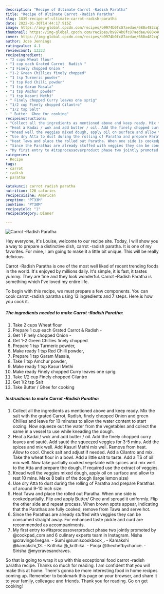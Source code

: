 ```yaml
---
description: "Recipe of Ultimate Carrot -Radish Paratha"
title: "Recipe of Ultimate Carrot -Radish Paratha"
slug: 1839-recipe-of-ultimate-carrot-radish-paratha
date: 2022-01-30T14:44:17.915Z
image: https://img-global.cpcdn.com/recipes/b9974b0fc87aedae/680x482cq70/carrot-radish-paratha-recipe-main-photo.jpg
thumbnail: https://img-global.cpcdn.com/recipes/b9974b0fc87aedae/680x482cq70/carrot-radish-paratha-recipe-main-photo.jpg
cover: https://img-global.cpcdn.com/recipes/b9974b0fc87aedae/680x482cq70/carrot-radish-paratha-recipe-main-photo.jpg
author: Jose Jennings
ratingvalue: 4.1
reviewcount: 13333
recipeingredient:
- "2 cups Wheat flour"
- "1 cup each Grated Carrot  Radish "
- "1 Finely chopped Onion "
- "1-2 Green Chillies finely chopped"
- "1 tsp Turmeric powder"
- "1 tsp Red Chilli powder"
- "1 tsp Garam Masala"
- "1 tsp Amchur powder"
- "1 tsp Kasuri Methi"
- " Finely chopped Curry leaves one sprig"
- "1/2 cup Finely chopped Cilantro"
- "1/2 tsp Salt"
- " Butter  Ghee for cooking"
recipeinstructions:
- "Collect all the ingredients as mentioned above and keep ready. Mix the salt with the grated Carrot, Radish, finely chopped Onion and green Chillies and leave for 10 minutes to allow the water content to start oozing. Now squeeze out the water from the vegetables and collect the same in a vessel to use while kneading the dough."
- "Heat a Kadai / wok and add butter / oil. Add the finely chopped curry leaves and sauté. Add sauté the squeezed veggies for 3-5 mins. Add the spices and mix well. Add Kasuri Methi mix well. Remove from heat. Allow to cool. Check salt and adjust if needed. Add a Cilantro and mix. Take the wheat flour in a bowl. Add a little salt to taste. Add a TS of oil mix well. Now take partially cooked vegetable with spices and mix well to the Atta and prepare the dough. If required use the extract of veggies."
- "Knead well the veggies mixed dough, apply oil on surface and allow to rest 10 mins. Make 8 balls of the dough (large lemon size)"
- "Use dry Atta to dust during the rolling of Paratha and prepare Parathas of around 9-10 inch size."
- "Heat Tawa and place the rolled out Paratha. When one side is cookedpartially, Flip and apply Butter/ Ghee and spread it uniformly. Flip the other side and repeat process. When brown spots appear, indicating that the Parathas are fully cooked, remove from Tawa and serve hot."
- "Since the Parathas are already stuffed with veggies they can be consumed straight away. For enhanced taste pickle and curd are recommended as accompaniments."
- "My first entry to #itsprocessoverproduct phase two jointly promoted by @cookpad_com and 6 culinary experts team in Instagram. Nisha @cravings4vegan.  Sumi @sumiscookbook_.  Kamakshi @kamakshi_13.  Krithika @_krithika.  Pooja @thechefbychance. Sirisha @mycravesandraves."
categories:
- Recipe
tags:
- carrot
- radish
- paratha

katakunci: carrot radish paratha 
nutrition: 120 calories
recipecuisine: American
preptime: "PT33M"
cooktime: "PT30M"
recipeyield: "1"
recipecategory: Dinner

---
```



![Carrot -Radish Paratha](https://img-global.cpcdn.com/recipes/b9974b0fc87aedae/680x482cq70/carrot-radish-paratha-recipe-main-photo.jpg)

Hey everyone, it's Louise, welcome to our recipe site. Today, I will show you a way to prepare a distinctive dish, carrot -radish paratha. It is one of my favorites. For mine, I am going to make it a little bit unique. This will be really delicious.



Carrot -Radish Paratha is one of the most well liked of recent trending foods in the world. It's enjoyed by millions daily. It's simple, it is fast, it tastes yummy. They are fine and they look wonderful. Carrot -Radish Paratha is something which I've loved my entire life.


To begin with this recipe, we must prepare a few components. You can cook carrot -radish paratha using 13 ingredients and 7 steps. Here is how you cook it.

<!--inarticleads1-->

##### The ingredients needed to make Carrot -Radish Paratha:

1. Take 2 cups Wheat flour
1. Prepare 1 cup each Grated Carrot &amp; Radish -
1. Get 1 Finely chopped Onion -
1. Get 1-2 Green Chillies finely chopped
1. Prepare 1 tsp Turmeric powder,
1. Make ready 1 tsp Red Chilli powder,
1. Prepare 1 tsp Garam Masala,
1. Take 1 tsp Amchur powder,
1. Make ready 1 tsp Kasuri Methi
1. Make ready  Finely chopped Curry leaves one sprig
1. Take 1/2 cup Finely chopped Cilantro
1. Get 1/2 tsp Salt
1. Take  Butter / Ghee for cooking




<!--inarticleads2-->

##### Instructions to make Carrot -Radish Paratha:

1. Collect all the ingredients as mentioned above and keep ready. Mix the salt with the grated Carrot, Radish, finely chopped Onion and green Chillies and leave for 10 minutes to allow the water content to start oozing. Now squeeze out the water from the vegetables and collect the same in a vessel to use while kneading the dough.
1. Heat a Kadai / wok and add butter / oil. Add the finely chopped curry leaves and sauté. Add sauté the squeezed veggies for 3-5 mins. Add the spices and mix well. Add Kasuri Methi mix well. Remove from heat. Allow to cool. Check salt and adjust if needed. Add a Cilantro and mix. Take the wheat flour in a bowl. Add a little salt to taste. Add a TS of oil mix well. Now take partially cooked vegetable with spices and mix well to the Atta and prepare the dough. If required use the extract of veggies.
1. Knead well the veggies mixed dough, apply oil on surface and allow to rest 10 mins. Make 8 balls of the dough (large lemon size)
1. Use dry Atta to dust during the rolling of Paratha and prepare Parathas of around 9-10 inch size.
1. Heat Tawa and place the rolled out Paratha. When one side is cookedpartially, Flip and apply Butter/ Ghee and spread it uniformly. Flip the other side and repeat process. When brown spots appear, indicating that the Parathas are fully cooked, remove from Tawa and serve hot.
1. Since the Parathas are already stuffed with veggies they can be consumed straight away. For enhanced taste pickle and curd are recommended as accompaniments.
1. My first entry to #itsprocessoverproduct phase two jointly promoted by @cookpad_com and 6 culinary experts team in Instagram. Nisha @cravings4vegan. -  Sumi @sumiscookbook_. -  Kamakshi @kamakshi_13. -  Krithika @_krithika. -  Pooja @thechefbychance. - Sirisha @mycravesandraves.




So that is going to wrap it up with this exceptional food carrot -radish paratha recipe. Thanks so much for reading. I am confident that you will make this at home. There's gonna be more interesting food in home recipes coming up. Remember to bookmark this page on your browser, and share it to your family, colleague and friends. Thank you for reading. Go on get cooking!

